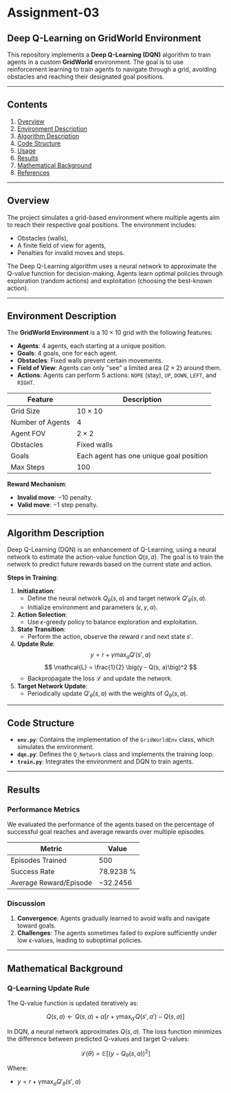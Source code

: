 # Assignment-03

## Deep Q-Learning on GridWorld Environment

This repository implements a **Deep Q-Learning (DQN)** algorithm to train agents in a custom **GridWorld** environment. The goal is to use reinforcement learning to train agents to navigate through a grid, avoiding obstacles and reaching their designated goal positions.

---

## Contents

1. [Overview](#overview)
2. [Environment Description](#environment-description)
3. [Algorithm Description](#algorithm-description)
4. [Code Structure](#code-structure)
5. [Usage](#usage)
6. [Results](#results)
7. [Mathematical Background](#mathematical-background)
8. [References](#references)

---

## Overview

The project simulates a grid-based environment where multiple agents aim to reach their respective goal positions. The environment includes:

- Obstacles (walls),
- A finite field of view for agents,
- Penalties for invalid moves and steps.

The Deep Q-Learning algorithm uses a neural network to approximate the Q-value function for decision-making. Agents learn optimal policies through exploration (random actions) and exploitation (choosing the best-known action).

---

## Environment Description

The **GridWorld Environment** is a $10 \times 10$ grid with the following features:

- **Agents**: 4 agents, each starting at a unique position.
- **Goals**: 4 goals, one for each agent.
- **Obstacles**: Fixed walls prevent certain movements.
- **Field of View**: Agents can only "see" a limited area ($2 \times 2$) around them.
- **Actions**: Agents can perform 5 actions: `NOPE` (stay), `UP`, `DOWN`, `LEFT`, and `RIGHT`.

| Feature          | Description                             |
| ---------------- | --------------------------------------- |
| Grid Size        | $10 \times 10$                          |
| Number of Agents | 4                                       |
| Agent FOV        | $2 \times 2$                            |
| Obstacles        | Fixed walls                             |
| Goals            | Each agent has one unique goal position |
| Max Steps        | 100                                     |

**Reward Mechanism**:

<!-- - **Reaching the goal**: $+50$ reward. -->

- **Invalid move**: $-10$ penalty.
- **Valid move**: $-1$ step penalty.
<!-- - **All agents reaching their goals**: Additional $+500$. -->

---

## Algorithm Description

Deep Q-Learning (DQN) is an enhancement of Q-Learning, using a neural network to estimate the action-value function $Q(s, a)$. The goal is to train the network to predict future rewards based on the current state and action.

**Steps in Training**:

1. **Initialization**:
   - Define the neural network $Q_\theta(s, a)$ and target network $Q'_\theta(s, a)$.
   - Initialize environment and parameters ($\epsilon, \gamma, \alpha$).
2. **Action Selection**:
   - Use $\epsilon$-greedy policy to balance exploration and exploitation.
3. **State Transition**:
   - Perform the action, observe the reward $r$ and next state $s'$.
4. **Update Rule**:
   $$
   y = r + \gamma \max_a Q'(s', a)
   $$
   $$
   \mathcal{L} = \frac{1}{2} \big(y - Q(s, a)\big)^2
   $$
   - Backpropagate the loss $\mathcal{L}$ and update the network.
5. **Target Network Update**:
   - Periodically update $Q'_\theta(s, a)$ with the weights of $Q_\theta(s, a)$.

---

## Code Structure

- **`env.py`**: Contains the implementation of the `GridWorldEnv` class, which simulates the environment.
- **`dqn.py`**: Defines the `Q_Network` class and implements the training loop.
- **`train.py`**: Integrates the environment and DQN to train agents.

---

## Results

### Performance Metrics

We evaluated the performance of the agents based on the percentage of successful goal reaches and average rewards over multiple episodes.

| **Metric**             | **Value**     |
| ---------------------- | ------------- |
| Episodes Trained       | $500$         |
| Success Rate           | $78.9238\ \%$ |
| Average Reward/Episode | $-32.2456$    |

### Discussion

1. **Convergence**: Agents gradually learned to avoid walls and navigate toward goals.
2. **Challenges**: The agents sometimes failed to explore sufficiently under low ϵ-values, leading to suboptimal policies.

---

## Mathematical Background

### Q-Learning Update Rule

The Q-value function is updated iteratively as:

$$
Q(s, a) \leftarrow Q(s, a) + \alpha \big[r + \gamma \max_{a'} Q(s', a') - Q(s, a)\big]
$$

In DQN, a neural network approximates $Q(s, a)$. The loss function minimizes the difference between predicted Q-values and target Q-values:

$$
\mathcal{L}(\theta) = \mathbb{E} \big[(y - Q_\theta(s, a))^2\big]
$$

Where:

- $y = r + \gamma \max_a Q'_\theta(s', a)$
